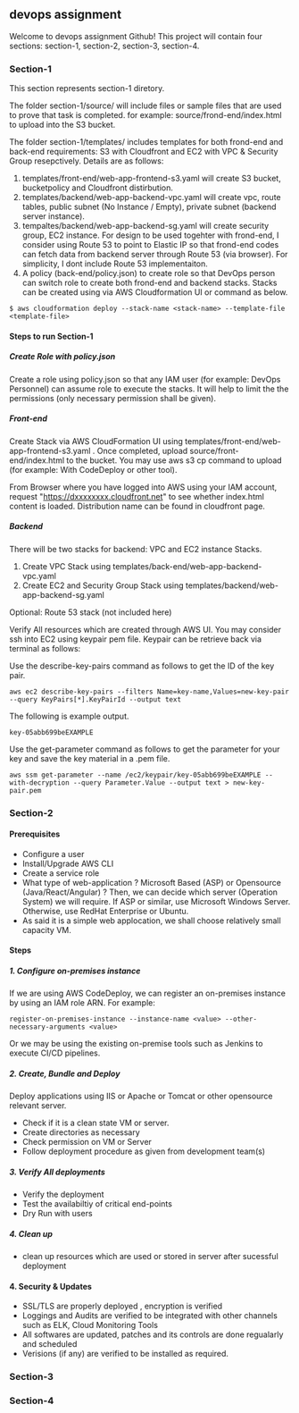 ## devops assignment

Welcome to devops assignment Github! This project will contain four sections: section-1, section-2, section-3, section-4. 


### Section-1

This section represents section-1 diretory. 

The folder section-1/source/ will include files or sample files that are used to prove that task is completed. for example: source/frond-end/index.html to upload into the S3 bucket.

The folder section-1/templates/ includes templates for both frond-end and back-end requirements: S3 with Cloudfront and EC2 with VPC & Security Group resepctively. Details are as follows:
1. templates/front-end/web-app-frontend-s3.yaml will create S3 bucket, bucketpolicy and Cloudfront distirbution.
2. templates/backend/web-app-backend-vpc.yaml will create vpc, route tables, public subnet (No Instance / Empty), private subnet (backend server instance). 
3. tempaltes/backend/web-app-backend-sg.yaml will create security group, EC2 instance. For design to be used togehter with frond-end, I consider using Route 53 to point to Elastic IP so that frond-end codes can fetch data from backend server through Route 53 (via browser). For simplicity, I dont include Route 53 implementaiton. 
4. A policy (back-end/policy.json) to create role so that DevOps person can switch role to create both frond-end and backend stacks. Stacks can be created using via AWS Cloudformation UI or command as below.

```
$ aws cloudformation deploy --stack-name <stack-name> --template-file <template-file>
```

#### Steps to run Section-1

##### Create Role with policy.json

Create a role using policy.json so that any IAM user (for example: DevOps Personnel) can assume role to execute the stacks. It will help to limit the the permissions (only necessary permission shall be given).

##### Front-end

Create Stack via AWS CloudFormation UI using templates/front-end/web-app-frontend-s3.yaml . Once completed, upload source/front-end/index.html to the bucket. You may use aws s3 cp command to upload (for example: With CodeDeploy or other tool). 

From Browser where you have logged into AWS using your IAM account, request "https://dxxxxxxxx.cloudfront.net" to see whether index.html content is loaded. Distribution name can be found in cloudfront page.

##### Backend
There will be two stacks for backend: VPC and EC2 instance Stacks. 

1. Create VPC Stack using templates/back-end/web-app-backend-vpc.yaml 
2. Create EC2 and Security Group Stack using templates/backend/web-app-backend-sg.yaml 

Optional: Route 53 stack (not included here)

Verify All resources which are created through AWS UI. 
You may consider ssh into EC2 using keypair pem file. Keypair can be retrieve back via terminal as follows:

Use the describe-key-pairs command as follows to get the ID of the key pair.
```
aws ec2 describe-key-pairs --filters Name=key-name,Values=new-key-pair --query KeyPairs[*].KeyPairId --output text
```
The following is example output.
```
key-05abb699beEXAMPLE
```
Use the get-parameter command as follows to get the parameter for your key and save the key material in a .pem file.
```
aws ssm get-parameter --name /ec2/keypair/key-05abb699beEXAMPLE --with-decryption --query Parameter.Value --output text > new-key-pair.pem
```

### Section-2

#### Prerequisites
- Configure a user
- Install/Upgrade AWS CLI
- Create a service role
- What type of web-application ? Microsoft Based (ASP) or Opensource (Java/React/Angular) ? Then, we can decide which server (Operation System) we will require. If ASP or similar, use Microsoft Windows Server. Otherwise, use RedHat Enterprise or Ubuntu.
- As said it is a simple web applocation, we shall choose relatively small capacity VM.


#### Steps
##### 1. Configure on-premises instance
If we are using AWS CodeDeploy, we can register an on-premises instance by using an IAM role ARN. 
For example:
```
register-on-premises-instance --instance-name <value> --other-necessary-arguments <value>
```

Or we may be using the existing on-premise tools such as Jenkins to execute CI/CD pipelines.

##### 2. Create, Bundle and Deploy
Deploy applications using IIS or Apache or Tomcat or other opensource relevant server. 
- Check if it is a clean state VM or server.
- Create directories as necessary
- Check permission on VM or Server
- Follow deployment procedure as given from development team(s)

##### 3. Verify All deployments
- Verify the deployment
- Test the availabiltiy of critical end-points
- Dry Run with users

##### 4. Clean up
- clean up resources which are used or stored in server after sucessful deployment 

#### 4. Security & Updates
- SSL/TLS are properly deployed , encryption is verified 
- Loggings and Audits are verified to be integrated with other channels such as ELK, Cloud Monitoring Tools
- All softwares are updated, patches and its controls are done regualarly and scheduled
- Verisions (if any) are verified to be installed as required. 

### Section-3

### Section-4


